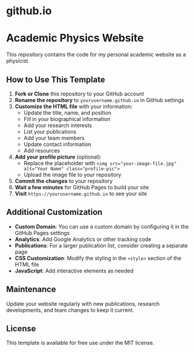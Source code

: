 # github.io
# Academic Physics Website

This repository contains the code for my personal academic website as a physicist.

## How to Use This Template

1. **Fork or Clone** this repository to your GitHub account
2. **Rename the repository** to `yourusername.github.io` in GitHub settings
3. **Customize the HTML file** with your information:
   - Update the title, name, and position
   - Fill in your biographical information
   - Add your research interests
   - List your publications
   - Add your team members
   - Update contact information
   - Add resources
4. **Add your profile picture** (optional):
   - Replace the placeholder with `<img src="your-image-file.jpg" alt="Your Name" class="profile-pic">` 
   - Upload the image file to your repository
5. **Commit the changes** to your repository
6. **Wait a few minutes** for GitHub Pages to build your site
7. **Visit** `https://yourusername.github.io` to see your site

## Additional Customization

- **Custom Domain**: You can use a custom domain by configuring it in the GitHub Pages settings
- **Analytics**: Add Google Analytics or other tracking code
- **Publications**: For a larger publication list, consider creating a separate page
- **CSS Customization**: Modify the styling in the `<style>` section of the HTML file
- **JavaScript**: Add interactive elements as needed

## Maintenance

Update your website regularly with new publications, research developments, and team changes to keep it current.

## License

This template is available for free use under the MIT license.
